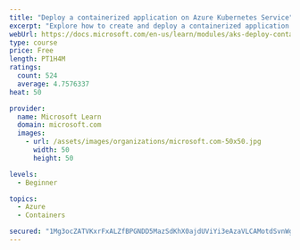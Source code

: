 ```yaml
---
title: "Deploy a containerized application on Azure Kubernetes Service"
excerpt: "Explore how to create and deploy a containerized application by using Azure Kubernetes Service declarative manifest files."
webUrl: https://docs.microsoft.com/en-us/learn/modules/aks-deploy-container-app/
type: course
price: Free
length: PT1H4M
ratings:
  count: 524
  average: 4.7576337
heat: 50

provider:
  name: Microsoft Learn
  domain: microsoft.com
  images:
    - url: /assets/images/organizations/microsoft.com-50x50.jpg
      width: 50
      height: 50

levels:
  - Beginner

topics:
  - Azure
  - Containers

secured: "1Mg3ocZATVKxrFxALZfBPGNDD5MazSdKhX0ajdUViYi3eAzaVLCAMotdSvnWgE9TxmcDMlKESGd+vIQygYIEcbEfrFc+9mRfF5fFfEMogtwy1lfbQAcb2GH443JpHn+40j6iBVEN8uwKV8KrEQFf4C4YmWJi79EfD/Ym1JT3xJBqNHqgmQ5ldSUL53JXy7OqjbWw01N5DfOtHvY+igfDAMZyzTDgJexTk2gdc/HClksQh8gpwIdBJwNpHsFnBM7/z6vkX7kw18G4da1GwYZ1klPXGF4lOL5eLv5iiBzd1XrxW36eCAILMtYXhgaJYh9NuhEjp7yi+Js8RKJG0qoerQoIpMAi+f1p2xFq22CiZcvo7oiW9eNQFt5wzjitXdWufOgTUcd26x95ZG/rDIJUZIBazokdlwixwz0tOF7rxlQ=;pynTpn2dUqGSj0L2hTNekA=="
---
```


